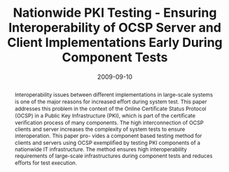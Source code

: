 ---
abstract: Interoperability issues between di&#64256;erent implementations in  large-scale
  systems is one of the major reasons for increased e&#64256;ort during  system test.
  This paper addresses this problem in the context of the Online Certi&#64257;cate
  Status Protocol (OCSP) in a Public Key Infrastructure (PKI), which is part of the
  certi&#64257;cate veri&#64257;cation process of many components. The high interconnection
  of OCSP clients and server increases the complexity of system tests to ensure interoperation.
  This paper pro-  vides a component based testing method for clients and servers
  using OCSP exempli&#64257;ed by testing PKI components of a nationwide IT infrastructure.
  The method ensures high interoperability requirements of large-scale infrastructures
  during component tests and reduces e&#64256;orts for test execution.
authors:
- Christian Schanes
- Andreas Mauczka
- Uwe Kirchengast
- Thomas Grechenig
date: '2009-09-10'
featured: false
links:
- name: Publik
  url: https://publik.tuwien.ac.at/showentry.php?ID=183630&lang=1
publication_types:
- '0'
publishDate: '2009-09-10'
title: Nationwide PKI Testing - Ensuring Interoperability of OCSP Server and Client
  Implementations Early During Component Tests
url_pdf: ''
---